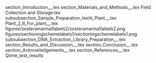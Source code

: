 section_Introduction__.tex
section_Materials_and_Methods__.tex
Field Collection and Storage.tex
subsubsection_Sample_Preparation_textit_Plant__.tex
Plant_2_6_For_plant__.tex
figures/zosteramarina1labels2/zosteramarina1labels2.png
figures/sectioningschemelabels1/sectioningschemelabels1.png
subsubsection_DNA_Extraction_Library_Preparation__.tex
section_Results_and_Discussion__.tex
section_Conclusion__.tex
section_Acknowledgements__.tex
section_References__.tex
Qiime_test_results